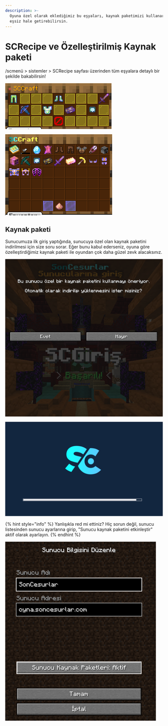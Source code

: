 ```yaml
---
description: >-
  Oyuna özel olarak eklediğimiz bu eşyaları, kaynak paketimizi kullanarak daha
  eşsiz hale getirebilirsin.
---
```


# SCRecipe ve Özelleştirilmiş Kaynak paketi

/scmenü > sistemler > SCRecipe sayfası üzerinden tüm eşyalara detaylı bir şekilde bakabilirsin!

![](<../../../.gitbook/assets/image (119).png>)

![](<../../../.gitbook/assets/image (110).png>)

## Kaynak paketi

Sunucumuza ilk giriş yaptığında, sunucuya özel olan kaynak paketini indirilmesi için size soru sorar. Eğer bunu kabul ederseniz, oyuna göre özelleştirdiğimiz kaynak paketi ile oyundan çok daha güzel zevk alacaksınız.

![](<../../../.gitbook/assets/image (154).png>)

![](<../../../.gitbook/assets/image (39).png>)

{% hint style="info" %}
Yanlışıkla red mi ettiniz? Hiç sorun değil, sunucu listesinden sunucu ayarlarına girip, "Sunucu kaynak paketini etkinleştir" aktif olarak ayarlayın.
{% endhint %}

![](<../../../.gitbook/assets/image (128).png>)

